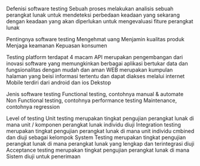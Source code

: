 Defenisi software testing
Sebuah proses melakukan analisis sebuah perangkat lunak untuk mendeteksi perbedaan keadaan yang sekarang dengan keadaan yang akan diperlukan untuk mengevaluasi fiture perangkat lunak

Pentingnya software testing
Mengehmat uang
Menjamin kualitas produk
Menjaga keamanan 
Kepuasan konsumen

Testing platform terdapat 4 macam
API merupakan pengembangan dari inovasi software yang memungkinkan berbagai aplikasi bertukar data dan fungsionalitas dengan mudah dan aman
WEB merupakan kumpulan halaman yang beisi informasi tertentu dan dapat diakses melalui internet
Mobile terdiri dari android dan ios
Dekstop 

Jenis software testing
Functional testing, contohnya manual & automate 
Non Functional testing, contohnya performance testing
Maintenance, contohnya regression

Level of testing
Unit testing merupakan tingkat pengujian perangkat lunak di mana unit / komponen perangkat lunak individu diuji
Integration testing merupakan tingkat pengujian perangkat lunak di mana unit individu cmbined dan diuji sebagai kelompok
System Testing merupakan tingkat pengujian perangkat lunak di mana perangkat lunak yang lengkap dan terintegrasi diuji
Acceptance testing merupakan tingkat pengujian perangkat lunak di mana Sistem diuji untuk penerimaan

